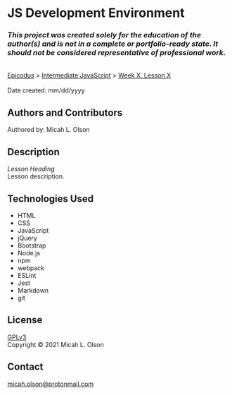 # JS Development Environment

### _This project was created solely for the education of the author(s) and is not in a complete or portfolio-ready state. It should not be considered representative of professional work._
\
[Epicodus](https://www.epicodus.com/) > [Intermediate JavaScript](https://www.learnhowtoprogram.com/intermediate-javascript) > [Week X, Lesson X](#)  
\
Date created: mm/dd/yyyy  

## Authors and Contributors
Authored by: Micah L. Olson

## Description
_Lesson Heading_  
Lesson description.

## Technologies Used
* HTML
* CSS
* JavaScript
* jQuery
* Bootstrap
* Node.js
* npm
* webpack
* ESLint
* Jest
* Markdown
* git

## License
[GPLv3](https://choosealicense.com/licenses/gpl-3.0/)\
Copyright &copy; 2021 Micah L. Olson

## Contact
micah.olson@protonmail.com